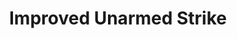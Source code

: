 ---
title: "Improved Unarmed Strike"

feat:
  types: ["General", "Fighter"]
  benefit: |
    You are considered to be armed even when unarmed &ndash; that is, you do not provoke attacks or opportunity from armed opponents when you attack them while unarmed. However, you still get an attack of opportunity against any opponent who makes an unarmed attack on you.

    In addition, your unarmed strikes can deal lethal or nonlethal damage, at your option.
  normal: |
    Without this feat, you are considered unarmed when attacking with an unarmed strike, and you can deal only nonlethal damage with such an attack.
  special: |
    A monk automatically gains Improved Unarmed Strike as a bonus feat at 1st level. She need not select it.

    A fighter may select Improved Unarmed Strike as one of his fighter bonus feats.
---